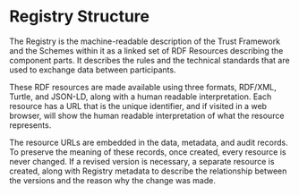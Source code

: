 # Registry Structure

The Registry is the machine-readable description of the Trust Framework and the Schemes within it as a linked set of RDF Resources describing the component parts. It describes the rules and the technical standards that are used to exchange data between participants.

These RDF resources are made available using three formats, RDF/XML, Turtle, and JSON-LD, along with a human readable interpretation. Each resource has a URL that is the unique identifier, and if visited in a web browser, will show the human readable interpretation of what the resource represents.

The resource URLs are embedded in the data, metadata, and audit records. To preserve the meaning of these records, once created, every resource is never changed. If a revised version is necessary, a separate resource is created, along with Registry metadata to describe the relationship between the versions and the reason why the change was made.
